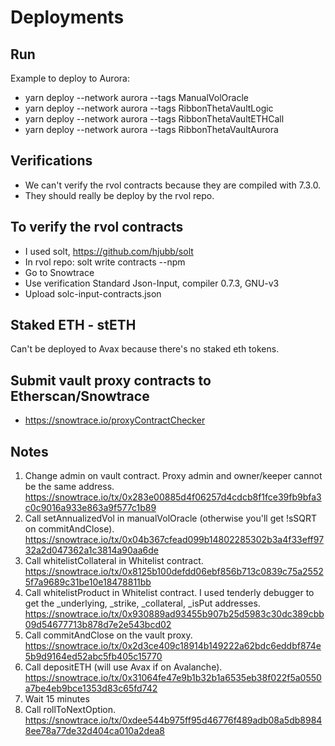 # Deployments

## Run

Example to deploy to Aurora:
- yarn deploy --network aurora --tags ManualVolOracle
- yarn deploy --network aurora --tags RibbonThetaVaultLogic
- yarn deploy --network aurora --tags RibbonThetaVaultETHCall
- yarn deploy --network aurora --tags RibbonThetaVaultAurora

## Verifications
- We can't verify the rvol contracts because they are compiled with 7.3.0.
- They should really be deploy by the rvol repo.

## To verify the rvol contracts
- I used solt, https://github.com/hjubb/solt
- In rvol repo: solt write contracts --npm
- Go to Snowtrace
- Use verification Standard Json-Input, compiler 0.7.3, GNU-v3
- Upload solc-input-contracts.json

## Staked ETH - stETH
Can't be deployed to Avax because there's no staked eth tokens.

## Submit vault proxy contracts to Etherscan/Snowtrace
- https://snowtrace.io/proxyContractChecker

## Notes
1) Change admin on vault contract. Proxy admin and owner/keeper cannot be the same address. https://snowtrace.io/tx/0x283e00885d4f06257d4cdcb8f1fce39fb9bfa3c0c9016a933e863a9f577c1b89
2) Call setAnnualizedVol in manualVolOracle (otherwise you'll get !sSQRT on commitAndClose). https://snowtrace.io/tx/0x04b367cfead099b14802285302b3a4f33eff9732a2d047362a1c3814a90aa6de
3) Call whitelistCollateral in Whitelist contract. https://snowtrace.io/tx/0x8125b100defdd06ebf856b713c0839c75a25525f7a9689c31be10e18478811bb
4) Call whitelistProduct in Whitelist contract. I used tenderly debugger to get the _underlying, _strike, _collateral, _isPut addresses. https://snowtrace.io/tx/0x930889ad93455b907b25d5983c30dc389cbb09d54677713b878d7e2e543bcd02
5) Call commitAndClose on the vault proxy. https://snowtrace.io/tx/0x2d3ce409c18914b149222a62bdc6eddbf874e5b9d9164ed52abc5fb405c15770
6) Call depositETH (will use Avax if on Avalanche). https://snowtrace.io/tx/0x31064fe47e9b1b32b1a6535eb38f022f5a0550a7be4eb9bce1353d83c65fd742
7) Wait 15 minutes
8) Call rollToNextOption. https://snowtrace.io/tx/0xdee544b975ff95d46776f489adb08a5db89848ee78a77de32d404ca010a2dea8
